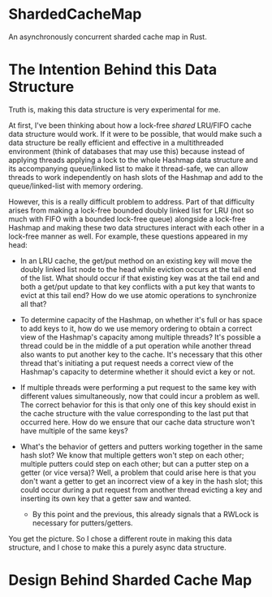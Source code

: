 # ShardedCacheMap
An asynchronously concurrent sharded cache map in Rust.

# The Intention Behind this Data Structure
Truth is, making this data structure is very experimental for me. 

At first, I've been thinking about how a lock-free *shared* LRU/FIFO cache data structure would work. If it were to be possible, that would make such a data structure be really efficient and effective in a multithreaded environment (think of databases that may use this) because instead of applying threads applying a lock to the whole Hashmap data structure and its accompanying queue/linked list to make it thread-safe, we can allow threads to work independently on hash slots of the Hashmap and add to the queue/linked-list with memory ordering.

However, this is a really difficult problem to address. Part of that difficulty arises from making a lock-free bounded doubly linked list for LRU (not so much with FIFO with a bounded lock-free queue) alongside a lock-free Hashmap and making these two data structures interact with each other in a lock-free manner as well. For example, these questions appeared in my head:

* In an LRU cache, the get/put method on an existing key will move the doubly linked list node to the head while eviction occurs at the tail end of the list. What should occur if that existing key was at the tail end and both a get/put update to that key conflicts with a put key that wants to evict at this tail end? How do we use atomic operations to synchronize all that?

* To determine capacity of the Hashmap, on whether it's full or has space to add keys to it, how do we use memory ordering to obtain a correct view of the Hashmap's capacity among multiple threads? It's possible a thread could be in the middle of a put operation while another thread also wants to put another key to the cache. It's necessary that this other thread that's initiating a put request needs a correct view of the Hashmap's capacity to determine whether it should evict a key or not.
    
* If multiple threads were performing a put request to the same key with different values simultaneously, now that could incur a problem as well. The correct behavior for this is that only one of this key should exist in the cache structure with the value corresponding to the last put that occurred here. How do we ensure that our cache data structure won't have multiple of the same keys? 
    
* What's the behavior of getters and putters working together in the same hash slot? We know that multiple getters won't step on each other; multiple putters could step on each other; but can a putter step on a getter (or vice versa)? Well, a problem that could arise here is that you don't want a getter to get an incorrect view of a key in the hash slot; this could occur during a put request from another thread evicting a key and inserting its own key that a getter saw and wanted.
    * By this point and the previous, this already signals that a RWLock is necessary for putters/getters. 

You get the picture. So I chose a different route in making this data structure, and I chose to make this a purely async data structure.

# Design Behind Sharded Cache Map